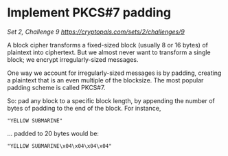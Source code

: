 # Implement PKCS#7 padding

_Set 2, Challenge 9_
_https://cryptopals.com/sets/2/challenges/9_

A block cipher transforms a fixed-sized block (usually 8 or 16 bytes) of plaintext into ciphertext. But we almost never want to transform a single block; we encrypt irregularly-sized messages.

One way we account for irregularly-sized messages is by padding, creating a plaintext that is an even multiple of the blocksize. The most popular padding scheme is called PKCS#7.

So: pad any block to a specific block length, by appending the number of bytes of padding to the end of the block. For instance,

    "YELLOW SUBMARINE"

... padded to 20 bytes would be:

    "YELLOW SUBMARINE\x04\x04\x04\x04"
